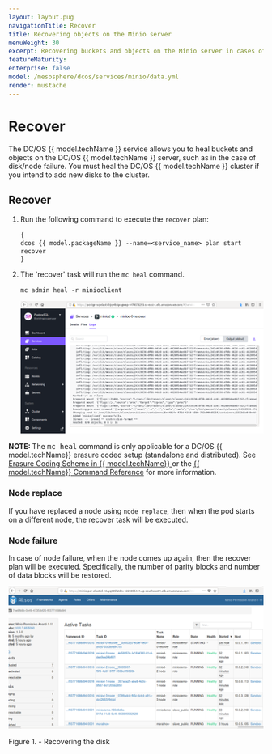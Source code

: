 ```yaml
---
layout: layout.pug
navigationTitle: Recover
title: Recovering objects on the Minio server 
menuWeight: 30
excerpt: Recovering buckets and objects on the Minio server in cases of disk/node failure
featureMaturity:
enterprise: false
model: /mesosphere/dcos/services/minio/data.yml
render: mustache
---
```


# Recover

The DC/OS {{ model.techName }} service allows you to heal buckets and objects on the DC/OS {{ model.techName }} server, such as in the case of disk/node failure. You must heal the DC/OS  {{ model.techName }} cluster if you intend to add new disks to the cluster. 

## Recover

1. Run the following command to execute the `recover` plan:
   ```shell
   {
   dcos {{ model.packageName }} --name=<service_name> plan start recover
   }
   ```

1. The 'recover' task will run the `mc heal` command.
   ```shell
   mc admin heal -r minioclient
   ```
   [<img src="../../img/Recover1.png" alt="Recover1" width="800"/>](../../img/Recover1.png)


<p class="message--important"><strong>NOTE: </strong>The <tt>mc heal</tt> command is only applicable for a DC/OS  {{ model.techName}} erasure coded setup (standalone and distributed). See <a href="/mesosphere/dcos/0.1.0/configuration/erasure-coding-schemes/">Erasure Coding Scheme in {{ model.techName}} </a> or the <a href="https://docs.minio.io/docs/minio-admin-complete-guide.html#heal">{{ model.techName}}  Command Reference</a> for more information.</p>

### Node replace

If you have replaced a node using `node replace`, then when the pod starts on a different node, the recover task will be executed.

### Node failure
In case of node failure, when the node  comes up again, then the recover plan will be executed. Specifically, the number of parity blocks and number of data blocks will be restored.

   [<img src="../../img/Recover.png" alt="Recover" width="800"/>](../../img/Recover.png)

   Figure 1. - Recovering the disk 

